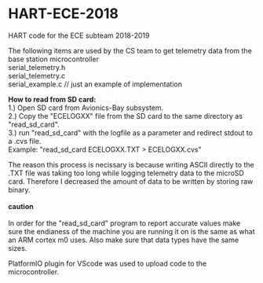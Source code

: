 # HART-ECE-2018
HART code for the ECE subteam 2018-2019



The following items are used by the CS team to get telemetry data from the base station microcontroller <br />
serial_telemetry.h <br />
serial_telemetry.c <br />
serial_example.c // just an example of implementation



**How to read from SD card:**<br />
1.) Open SD card from Avionics-Bay subsystem.<br />
2.) Copy the "ECELOGXX" file from the SD card to the same directory as "read_sd_card". <br />
3.) run "read_sd_card" with the logfile as a parameter and redirect stdout to a .cvs file.  <br />
Example: "read_sd_card ECELOGXX.TXT > ECELOGXX.cvs"

The reason this process is necissary is because writing ASCII directly to the .TXT file was taking too long while logging telemetry data to the microSD card. Therefore I decreased the amount of data to be written by storing raw binary. <br />   
**caution**<br />   
In order for the "read_sd_card" program to report accurate values make sure the endianess of the machine you are running it on is the same as what an ARM cortex m0 uses. Also make sure that data types have the same sizes. 


PlatformIO plugin for VScode was used to upload code to the microcontroller.<br />




